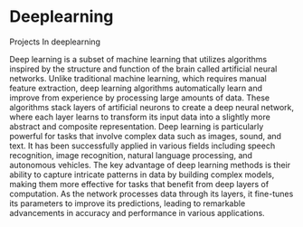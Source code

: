 # Deeplearning
Projects In deeplearning

Deep learning is a subset of machine learning that utilizes algorithms inspired by the structure and function of the brain called artificial neural networks. Unlike traditional machine learning, which requires manual feature extraction, deep learning algorithms automatically learn and improve from experience by processing large amounts of data. These algorithms stack layers of artificial neurons to create a deep neural network, where each layer learns to transform its input data into a slightly more abstract and composite representation. Deep learning is particularly powerful for tasks that involve complex data such as images, sound, and text. It has been successfully applied in various fields including speech recognition, image recognition, natural language processing, and autonomous vehicles. The key advantage of deep learning methods is their ability to capture intricate patterns in data by building complex models, making them more effective for tasks that benefit from deep layers of computation. As the network processes data through its layers, it fine-tunes its parameters to improve its predictions, leading to remarkable advancements in accuracy and performance in various applications.
